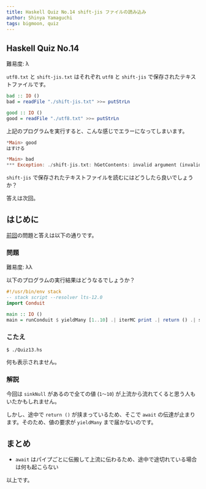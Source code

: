 ```yaml
---
title: Haskell Quiz No.14 shift-jis ファイルの読み込み
author: Shinya Yamaguchi
tags: bigmoon, quiz
---
```


## Haskell Quiz No.14

難易度: λ

`utf8.txt` と `shift-jis.txt` はそれぞれ `utf8` と `shift-jis` で保存されたテキストファイルです。

```haskell
bad :: IO ()
bad = readFile "./shift-jis.txt" >>= putStrLn

good :: IO ()
good = readFile "./utf8.txt" >>= putStrLn
```

上記のプログラムを実行すると、こんな感じでエラーになってしまいます。

```haskell
*Main> good
はすける

*Main> bad
*** Exception: ./shift-jis.txt: hGetContents: invalid argument (invalid byte sequence)
```

`shift-jis` で保存されたテキストファイルを読むにはどうしたら良いでしょうか？

答えは次回。

<!--more-->

## はじめに

[前回](./07-11-quiz-13.html)の問題と答えは以下の通りです。

### 問題

難易度: λλ

以下のプログラムの実行結果はどうなるでしょうか？

```haskell
#!/usr/bin/env stack
-- stack script --resolver lts-12.0
import Conduit

main :: IO ()
main = runConduit $ yieldMany [1..10] .| iterMC print .| return () .| sinkNull
```

### こたえ

```shell
$ ./Quiz13.hs
```

何も表示されません。

### 解説

今回は `sinkNull` があるので全ての値 (`1〜10`) が上流から流れてくると思う人もいたかもしれません。

しかし、途中で `return ()` が挟まっているため、そこで `await` の伝達が止まります。そのため、値の要求が `yieldMany` まで届かないのです。

## まとめ

- `await` はパイプごとに伝搬して上流に伝わるため、途中で途切れている場合は何も起こらない

以上です。